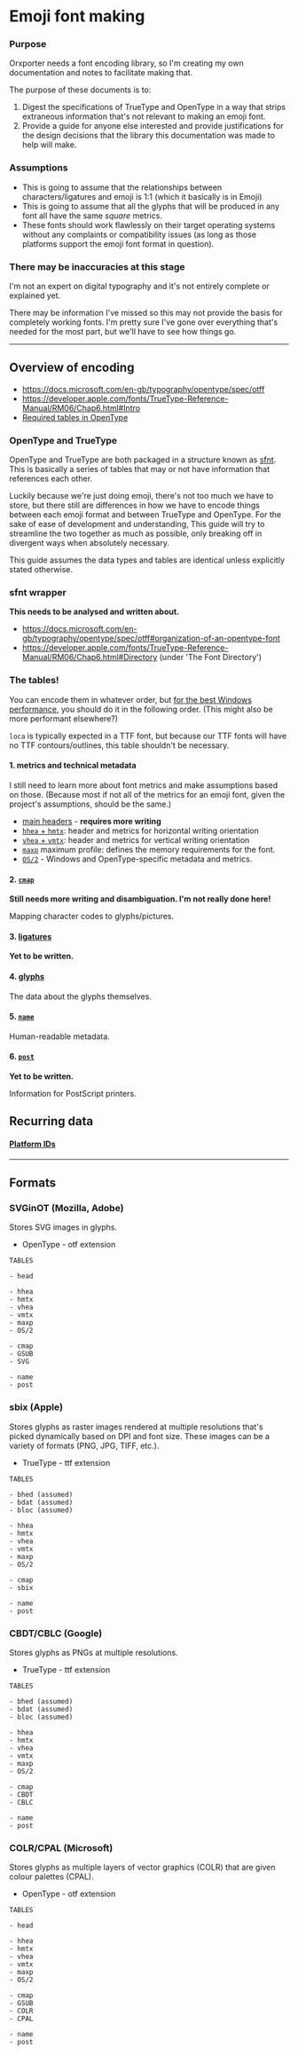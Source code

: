 # Emoji font making

### Purpose

Orxporter needs a font encoding library, so I'm creating my own documentation and notes to facilitate making that.

The purpose of these documents is to:

1. Digest the specifications of TrueType and OpenType in a way that strips extraneous information that's not relevant to making an emoji font.
2. Provide a guide for anyone else interested and provide justifications for the design decisions that the library this documentation was made to help will make.


### Assumptions

- This is going to assume that the relationships between characters/ligatures and emoji is 1:1 (which it basically is in Emoji)
- This is going to assume that all the glyphs that will be produced in any font all have the same *square* metrics.
- These fonts should work flawlessly on their target operating systems without any complaints or compatibility issues (as long as those platforms support the emoji font format in question).


### There may be inaccuracies at this stage

I'm not an expert on digital typography and it's not entirely complete or explained yet.

There may be information I've missed so this may not provide the basis for completely working fonts. I'm pretty sure I've gone over everything that's needed for the most part, but we'll have to see how things go.


-------

## Overview of encoding

- https://docs.microsoft.com/en-gb/typography/opentype/spec/otff
- https://developer.apple.com/fonts/TrueType-Reference-Manual/RM06/Chap6.html#Intro
- [Required tables in OpenType](https://docs.microsoft.com/en-gb/typography/opentype/spec/otff#required-tables)

### OpenType and TrueType

OpenType and TrueType are both packaged in a structure known as [sfnt](https://en.wikipedia.org/wiki/SFNT). This is basically a series of tables that may or not have information that references each other.

Luckily because we're just doing emoji, there's not too much we have to store, but there still are differences in how we have to encode things between each emoji format and between TrueType and OpenType. For the sake of ease of development and understanding, This guide will try to streamline the two together as much as possible, only breaking off in divergent ways when absolutely necessary.

This guide assumes the data types and tables are identical unless explicitly stated otherwise.


### sfnt wrapper

**This needs to be analysed and written about.**

- https://docs.microsoft.com/en-gb/typography/opentype/spec/otff#organization-of-an-opentype-font
- https://developer.apple.com/fonts/TrueType-Reference-Manual/RM06/Chap6.html#Directory (under 'The Font Directory')

### The tables!

You can encode them in whatever order, but [for the best Windows performance](https://docs.microsoft.com/en-gb/typography/opentype/spec/recom#optimized-table-ordering), you should do it in the following order. (This might also be more performant elsewhere?)

`loca` is typically expected in a TTF font, but because our TTF fonts will have no TTF contours/outlines, this table shouldn't be necessary.


#### 1. metrics and technical metadata

I still need to learn more about font metrics and make assumptions based on those. (Because most if not all of the metrics for an emoji font, given the project's assumptions, should be the same.)

- [main headers](tables/header.md) - **requires more writing**
- [`hhea` + `hmtx`](tables/horizontal_metrics.md): header and metrics for horizontal writing orientation
- [`vhea` + `vmtx`](tables/vertical_metrics.md): header and metrics for vertical writing orientation
- [`maxp`](tables/maxp.md) maximum profile: defines the memory requirements for the font.
- [`OS/2`](tables/os_2.md) - Windows and OpenType-specific metadata and metrics.



#### 2. [`cmap`](tables/cmap.md)

**Still needs more writing and disambiguation. I'm not really done here!**

Mapping character codes to glyphs/pictures.

#### 3. [ligatures](tables/ligatures.md)

**Yet to be written.**

#### 4. [glyphs](tables/glyphs.md)

The data about the glyphs themselves.


#### 5. [`name`](tables/name.md)

Human-readable metadata.

#### 6. [`post`](tables/post.md)

**Yet to be written.**

Information for PostScript printers.


## Recurring data

#### [Platform IDs](data/platform-ids.md)

-----


## Formats

### SVGinOT (Mozilla, Adobe)

Stores SVG images in glyphs.

- OpenType - otf extension

```
TABLES

- head

- hhea
- hmtx
- vhea
- vmtx
- maxp
- OS/2

- cmap
- GSUB
- SVG

- name
- post

```

### sbix (Apple)
Stores glyphs as raster images rendered at multiple resolutions that's picked dynamically based on DPI and font size. These images can be a variety of formats (PNG, JPG, TIFF, etc.).

- TrueType - ttf extension


```
TABLES

- bhed (assumed)
- bdat (assumed)
- bloc (assumed)

- hhea
- hmtx
- vhea
- vmtx
- maxp
- OS/2

- cmap
- sbix

- name
- post

```



### CBDT/CBLC (Google)
Stores glyphs as PNGs at multiple resolutions.

- TrueType - ttf extension

```
TABLES

- bhed (assumed)
- bdat (assumed)
- bloc (assumed)

- hhea
- hmtx
- vhea
- vmtx
- maxp
- OS/2

- cmap
- CBDT
- CBLC

- name
- post

```


### COLR/CPAL (Microsoft)
Stores glyphs as multiple layers of vector graphics (COLR) that are given colour palettes (CPAL).

- OpenType - otf extension



```
TABLES

- head

- hhea
- hmtx
- vhea
- vmtx
- maxp
- OS/2

- cmap
- GSUB
- COLR
- CPAL

- name
- post

```